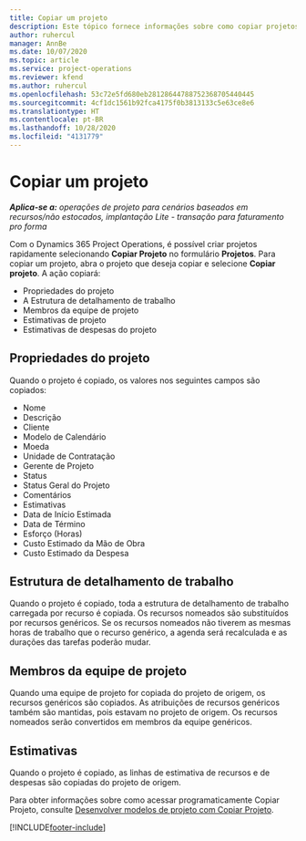 ```yaml
---
title: Copiar um projeto
description: Este tópico fornece informações sobre como copiar projetos no Dynamics 365 Project Operations.
author: ruhercul
manager: AnnBe
ms.date: 10/07/2020
ms.topic: article
ms.service: project-operations
ms.reviewer: kfend
ms.author: ruhercul
ms.openlocfilehash: 53c72e5fd680eb28128644788752368705440445
ms.sourcegitcommit: 4cf1dc1561b92fca4175f0b3813133c5e63ce8e6
ms.translationtype: HT
ms.contentlocale: pt-BR
ms.lasthandoff: 10/28/2020
ms.locfileid: "4131779"
---
```

# <a name="copy-a-project"></a>Copiar um projeto

_**Aplica-se a:** operações de projeto para cenários baseados em recursos/não estocados, implantação Lite - transação para faturamento pro forma_

Com o Dynamics 365 Project Operations, é possível criar projetos rapidamente selecionando **Copiar Projeto** no formulário **Projetos**. Para copiar um projeto, abra o projeto que deseja copiar e selecione **Copiar projeto**. A ação copiará:

- Propriedades do projeto
- A Estrutura de detalhamento de trabalho
- Membros da equipe de projeto
- Estimativas de projeto
- Estimativas de despesas do projeto

## <a name="project-properties"></a>Propriedades do projeto

Quando o projeto é copiado, os valores nos seguintes campos são copiados:

- Nome
- Descrição
- Cliente
- Modelo de Calendário
- Moeda
- Unidade de Contratação
- Gerente de Projeto
- Status
- Status Geral do Projeto
- Comentários
- Estimativas
- Data de Início Estimada
- Data de Término
- Esforço (Horas)
- Custo Estimado da Mão de Obra
- Custo Estimado da Despesa

## <a name="work-breakdown-structure"></a>Estrutura de detalhamento de trabalho

Quando o projeto é copiado, toda a estrutura de detalhamento de trabalho carregada por recurso é copiada. Os recursos nomeados são substituídos por recursos genéricos. Se os recursos nomeados não tiverem as mesmas horas de trabalho que o recurso genérico, a agenda será recalculada e as durações das tarefas poderão mudar.

## <a name="project-team-members"></a>Membros da equipe de projeto

Quando uma equipe de projeto for copiada do projeto de origem, os recursos genéricos são copiados. As atribuições de recursos genéricos também são mantidas, pois estavam no projeto de origem. Os recursos nomeados serão convertidos em membros da equipe genéricos.

## <a name="estimates"></a>Estimativas

Quando o projeto é copiado, as linhas de estimativa de recursos e de despesas são copiadas do projeto de origem. 

Para obter informações sobre como acessar programaticamente Copiar Projeto, consulte [Desenvolver modelos de projeto com Copiar Projeto](dev-copy-project.md).


[!INCLUDE[footer-include](../includes/footer-banner.md)]